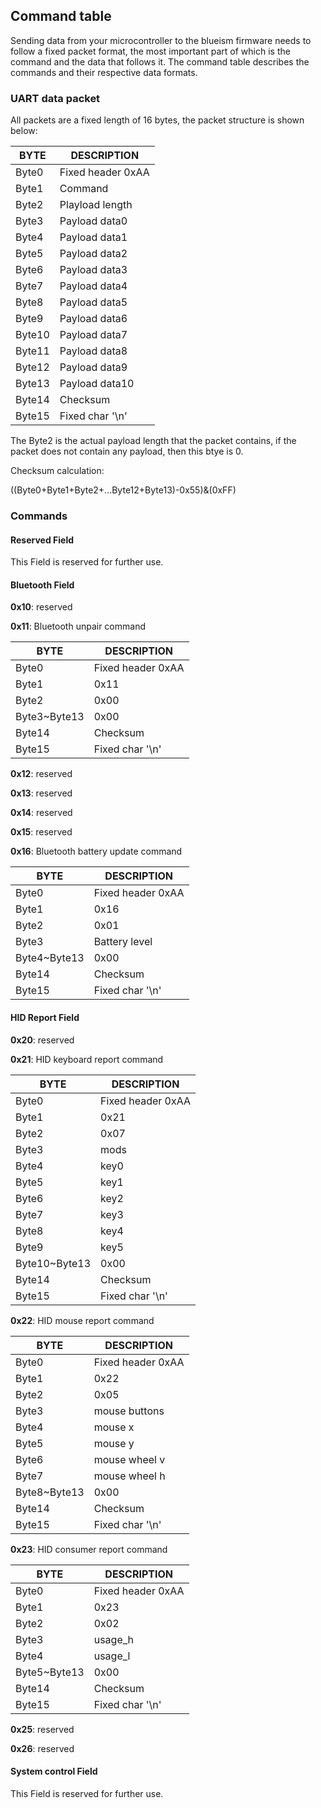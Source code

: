 ## Command table
Sending data from your microcontroller to the blueism firmware needs to follow a fixed packet format, the most important part of which is the command and the data that follows it. The command table describes the commands and their respective data formats.

### UART data packet
All packets are a fixed length of 16 bytes, the packet structure is shown below:

| BYTE   | DESCRIPTION       |
|--------|-------------------|
| Byte0  | Fixed header 0xAA |
| Byte1  | Command           |
| Byte2  | Playload length   |
| Byte3  | Payload data0     |
| Byte4  | Payload data1     |
| Byte5  | Payload data2     |
| Byte6  | Payload data3     |
| Byte7  | Payload data4     |
| Byte8  | Payload data5     |
| Byte9  | Payload data6     |
| Byte10 | Payload data7     |
| Byte11 | Payload data8     |
| Byte12 | Payload data9     |
| Byte13 | Payload data10    |
| Byte14 | Checksum          |
| Byte15 | Fixed char '\n'   |

The Byte2 is the actual payload length that the packet contains, if the packet does not contain any payload, then this btye is 0.

Checksum calculation:

((Byte0+Byte1+Byte2+...Byte12+Byte13)-0x55)&(0xFF)

### Commands

#### Reserved Field

This Field is reserved for further use.

#### Bluetooth Field

**0x10**: reserved

**0x11**: Bluetooth unpair command

| BYTE         | DESCRIPTION       |
|--------------|-------------------|
| Byte0        | Fixed header 0xAA |
| Byte1        | 0x11              |
| Byte2        | 0x00              |
| Byte3~Byte13 | 0x00              |
| Byte14       | Checksum          |
| Byte15       | Fixed char '\n'   |

**0x12**: reserved

**0x13**: reserved

**0x14**: reserved

**0x15**: reserved

**0x16**: Bluetooth battery update command

| BYTE         | DESCRIPTION       |
|--------------|-------------------|
| Byte0        | Fixed header 0xAA |
| Byte1        | 0x16              |
| Byte2        | 0x01              |
| Byte3        | Battery level     |
| Byte4~Byte13 | 0x00              |
| Byte14       | Checksum          |
| Byte15       | Fixed char '\n'   |

#### HID Report Field

**0x20**: reserved

**0x21**: HID keyboard report command

| BYTE          | DESCRIPTION       |
|---------------|-------------------|
| Byte0         | Fixed header 0xAA |
| Byte1         | 0x21              |
| Byte2         | 0x07              |
| Byte3         | mods              |
| Byte4         | key0              |
| Byte5         | key1              |
| Byte6         | key2              |
| Byte7         | key3              |
| Byte8         | key4              |
| Byte9         | key5              |
| Byte10~Byte13 | 0x00              |
| Byte14        | Checksum          |
| Byte15        | Fixed char '\n'   |

**0x22**: HID mouse report command

| BYTE         | DESCRIPTION       |
|--------------|-------------------|
| Byte0        | Fixed header 0xAA |
| Byte1        | 0x22              |
| Byte2        | 0x05              |
| Byte3        | mouse buttons     |
| Byte4        | mouse x           |
| Byte5        | mouse y           |
| Byte6        | mouse wheel v     |
| Byte7        | mouse wheel h     |
| Byte8~Byte13 | 0x00              |
| Byte14       | Checksum          |
| Byte15       | Fixed char '\n'   |

**0x23**: HID consumer report command

| BYTE         | DESCRIPTION       |
|--------------|-------------------|
| Byte0        | Fixed header 0xAA |
| Byte1        | 0x23              |
| Byte2        | 0x02              |
| Byte3        | usage_h           |
| Byte4        | usage_l           |
| Byte5~Byte13 | 0x00              |
| Byte14       | Checksum          |
| Byte15       | Fixed char '\n'   |

**0x25**: reserved

**0x26**: reserved

#### System control Field

This Field is reserved for further use.